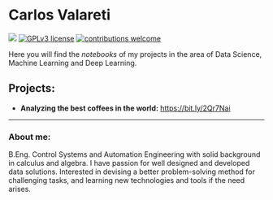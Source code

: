 # Carlos Valareti
[![](https://raw.githubusercontent.com/caevalareti/portfolio-data-science/master/portfoliopic.jpg)](https://www.python.org/downloads/release/python-365/) [![GPLv3 license](https://img.shields.io/badge/License-GPLv3-blue.svg)](http://perso.crans.org/besson/LICENSE.html) [![contributions welcome](https://img.shields.io/badge/contributions-welcome-brightgreen.svg?style=flat)](https://github.com/caevalareti/projects/issues)

Here you will find the *notebooks* of my projects in the area of Data Science, Machine Learning and Deep Learning.

## Projects:
* **Analyzing the best coffees in the world:** https://bit.ly/2Qr7Nai

---

### About me:
B.Eng. Control Systems and Automation Engineering with solid background in calculus and algebra. I have passion for well designed and developed data solutions. Interested in devising a better problem-solving method for challenging tasks, and learning new technologies and tools if the need arises.
